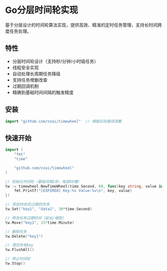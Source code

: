 # Go分层时间轮实现

基于分层设计的时间轮算法实现，提供高效、精准的定时任务管理，支持长时间跨度任务处理。

## 特性

- 分层时间轮设计（支持秒/分钟/小时级任务）
- 线程安全实现
- 自动处理长周期任务降级
- 支持任务增删改查
- 过期回调机制
- 精确到基础时间间隔的触发精度

## 安装

```go
import "github.com/nzai/timewheel"  // 根据实际路径调整
```

## 快速开始

```go
import (
	"fmt"
	"time"

	"github.com/nzai/timewheel"
)

// 初始化时间轮（基础间隔1秒，每层60槽）
tw := timewheel.NewTimeWheel(time.Second, 60, func(key string, value interface{}) {
    fmt.Printf("[EXPIRED] Key:%s Value:%v\n", key, value)
})

// 添加30秒后过期的任务
tw.Set("key1", "data1", 30*time.Second)

// 修改任务过期时间（延长/缩短）
tw.Move("key1", 15*time.Minute)

// 删除任务
tw.Delete("key1")

// 清空所有key
tw.FlushAll()

// 停止时间轮
tw.Stop()
